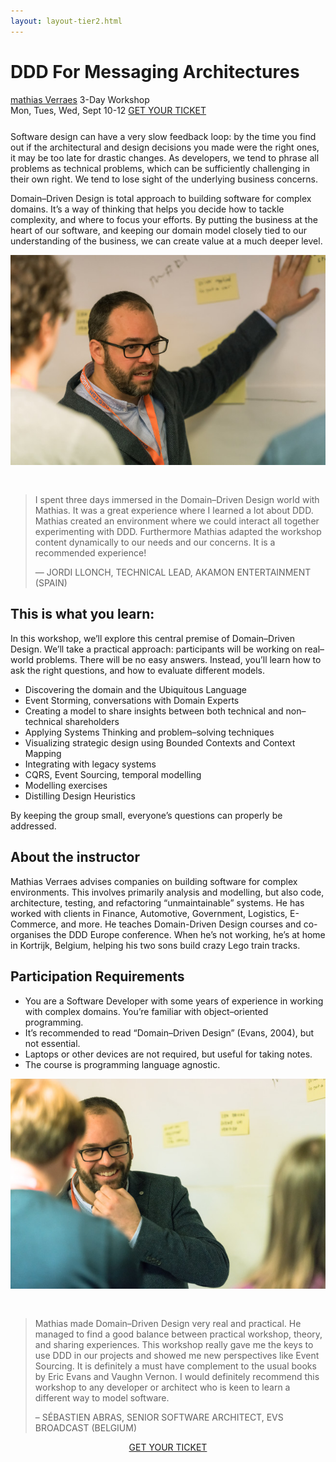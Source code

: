 ```yaml
---
layout: layout-tier2.html
---
```

<div class="container section workshop-page">
	<!-- begin workshop element -->
	<div class="row">
      <div class="col-xs-12 col-sm-2">
            <div class="speaker-container">
                <a href="../speakers/mathias-verraes.html"><div class="speaker-img mathias-verraes keep-color"></div></a>
                </div>
            </div>
        <div class="col-xs-12 col-sm-10 workshop-list">
            <h1 class="section-header">DDD For Messaging Architectures</h1>
            <span class="workshops--speaker-name"><a href="../speakers/mathias-verraes.html">mathias Verraes</a></span>
            <span class="workshops--duration">3-Day Workshop<br>Mon, Tues, Wed, Sept 10-12</span>
            <a class="btn get-ticket-btn" href="https://ti.to/explore-ddd-conference/explore-ddd-2018">GET YOUR TICKET</a>
            <p class="copy" style="margin-top: 25px">Software design can have a very slow feedback loop: by the time you find out if the architectural and design decisions you made were the right ones, it may be too late for drastic changes. As developers, we tend to phrase all problems as technical problems, which can be sufficiently challenging in their own right. We tend to lose sight of the underlying business concerns.</p>
            <p class="copy">Domain–Driven Design is total approach to building software for complex domains. It’s a way of thinking that helps you decide how to tackle complexity, and where to focus your efforts. By putting the business at the heart of our software, and keeping our domain model closely tied to our understanding of the business, we can create value at a much deeper level.</p>
            <img src="../img/workshop/Workshop-Mathias-Verraes-1.jpg" class="speaker--workshop-content-img" alt="" style="margin-bottom: 30px" />
            <blockquote>
                <p class="copy">I spent three days immersed in the Domain–Driven Design world with Mathias. It was a great experience where I learned a lot about DDD. Mathias created an environment where we could interact all together experimenting with DDD. Furthermore Mathias adapted the workshop content dynamically to our needs and our concerns. It is a recommended experience!</p>
                <p class="copy quote-source">— JORDI LLONCH, TECHNICAL LEAD, AKAMON ENTERTAINMENT (SPAIN)</p>
            </blockquote>
            <h2 class="speaker-subheader">This is what you learn:</h2>
            <p class="copy">In this workshop, we’ll explore this central premise of Domain–Driven Design. We’ll take a practical approach: participants will be working on real–world problems. There will be no easy answers. Instead, you’ll learn how to ask the right questions, and how to evaluate different models.</p>
            <ul class="copy-list">
                <li>Discovering the domain and the Ubiquitous Language</li>
                <li>Event Storming, conversations with Domain Experts</li>
                <li>Creating a model to share insights between both technical and non–technical shareholders</li>
                <li>Applying Systems Thinking and problem–solving techniques</li>
                <li>Visualizing strategic design using Bounded Contexts and Context Mapping</li>
                <li>Integrating with legacy systems</li>
                <li>CQRS, Event Sourcing, temporal modelling</li>
                <li>Modelling exercises</li>
                <li>Distilling Design Heuristics</li>
            </ul>
            <p class="copy">By keeping the group small, everyone’s questions can properly be addressed.</p>
            <h2 class="speaker-subheader">About the instructor</h2>
            <p class="copy">Mathias Verraes advises companies on building software for complex environments. This involves primarily analysis and modelling, but also code, architecture, testing, and refactoring “unmaintainable” systems. He has worked with clients in Finance, Automotive, Government, Logistics, E-Commerce, and more. He teaches Domain-Driven Design courses and co-organises the DDD Europe conference. When he’s not working, he’s at home in Kortrijk, Belgium, helping his two sons build crazy Lego train tracks.</p>
            <h2 class="speaker-subheader">Participation Requirements</h2>
            <ul class="copy-list">
                <li>You are a Software Developer with some years of experience in working with complex domains. You’re familiar with object–oriented programming.</li>
                <li>It’s recommended to read “Domain–Driven Design” (Evans, 2004), but not essential.</li>
                <li>Laptops or other devices are not required, but useful for taking notes.</li>
                <li>The course is programming language agnostic.</li>
            </ul>
            <img src="../img/workshop/Workshop-Mathias-Verraes-2.jpg" class="speaker--workshop-content-img" alt="" style="margin-bottom: 30px;"/>
            <blockquote>
                <p class="copy">Mathias made Domain–Driven Design very real and practical. He managed to find a good balance between practical workshop, theory, and sharing experiences. This workshop really gave me the keys to use DDD in our projects and showed me new perspectives like Event Sourcing. It is definitely a must have complement to the usual books by Eric Evans and Vaughn Vernon. I would definitely recommend this workshop to any developer or architect who is keen to learn a different way to model software.</p> 
                <p class="copy quote-source">– SÉBASTIEN ABRAS, SENIOR SOFTWARE ARCHITECT, EVS BROADCAST (BELGIUM)</p>
            </blockquote>
            <div class="col-xs-12" align="center">
                <a class="btn get-ticket-btn" href="https://ti.to/explore-ddd-conference/explore-ddd-2018">GET YOUR TICKET</a>
            </div>
        </div>
    </div>
</div> <!-- container -->
